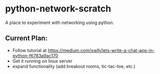 # python-network-scratch
A place to experiment with networking using python.

## Current Plan:
* Follow tutorial at https://medium.com/swlh/lets-write-a-chat-app-in-python-f6783a9ac170
* Get it running on linux server
* expand functionality (add breakout rooms, tic-tac-toe, etc.)
